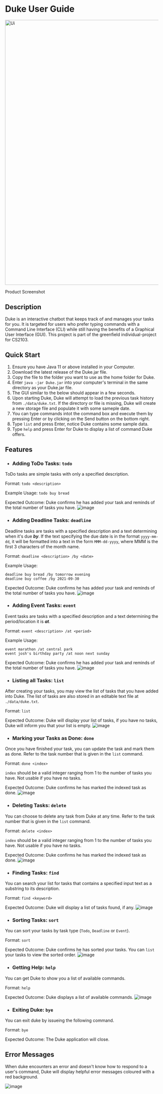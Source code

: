 # Duke User Guide

<img width="868" alt="Ui" src="https://user-images.githubusercontent.com/66522537/132977797-e9c014ff-5db0-471c-bdc2-d58720b7b3f2.png">

Product Screenshot

## Description
Duke is an interactive chatbot that keeps track of and manages your tasks for you. It is targeted for users who prefer typing commands with a Command Line Interface (CLI) while still having the benefits of a Graphical User Interface (GUI). This project is part of the greenfield individual-project for CS2103.

## Quick Start
1. Ensure you have Java 11 or above installed in your Computer.
2. Download the latest release of the Duke.jar file.
3. Copy the file to the folder you want to use as the home folder for Duke.
4. Enter `java -jar Duke.jar` into your computer's terminal in the same directory as your Duke.jar file.
5. The GUI similar to the below should appear in a few seconds.
6. Upon starting Duke, Duke will attempt to load the previous task history from `./data/duke.txt`. If the directory or file is missing, Duke will create a new storage file and populate it with some sameple date.
7. You can type commands intot the command box and execute them by pressing Enter or by clicking on the Send button on the bottom right.
8. Type `list` and press Enter, notice Duke contains some sample data.
9. Type `help` and press Enter for Duke to display a list of command Duke offers.

## Features

* ### Adding ToDo Tasks: `todo`
ToDo tasks are simple tasks with only a specified description.

Format: `todo <description>`

Example Usage: `todo buy bread`

Expected Outcome:
Duke confirms he has added your task and reminds of the total number of tasks you have.
![image](https://user-images.githubusercontent.com/66522537/132978218-b413a0cd-57c0-4e38-846d-fb008e2d7b0b.png)

* ### Adding Deadline Tasks: `deadline`
Deadline tasks are tasks with a specified description and a text determining when it's due **_by_**. If the text specifying the due date is in the format `yyyy-mm-dd`, it will be formatted into a text in the form `MMM-dd-yyyy`, where MMM is the first 3 characters of the month name.


Format: `deadline <description> /by <date>`

Example Usage:
```
deadline buy bread /by tomorrow evening
deadline buy coffee /by 2021-09-30
```

Expected Outcome:
Duke confirms he has added your task and reminds of the total number of tasks you have.
![image](https://user-images.githubusercontent.com/66522537/132978311-0c9fa739-4ab7-4fb1-b39d-ddc38aabe52f.png)


* ### Adding Event Tasks: `event`
Event tasks are tasks with a specified description and a text determining the period/location it is **_at_**.

Format: `event <description> /at <period>`

Example Usage:
```
event marathon /at central park
event josh's birthday party /at noon next sunday
```

Expected Outcome:
Duke confirms he has added your task and reminds of the total number of tasks you have.
![image](https://user-images.githubusercontent.com/66522537/132978440-37e7772d-d9dc-487c-baf6-d9cf7b334a11.png)


* ### Listing all Tasks: `list`
After creating your tasks, you may view the list of tasks that you have added into Duke. The list of tasks are also stored in an editable text file at `./data/duke.txt`.

Format: `list`

Expected Outcome:
Duke will display your list of tasks, if you have no tasks, Duke will inform you that your list is empty.
![image](https://user-images.githubusercontent.com/66522537/132979359-0ef48954-2626-4414-8a89-c5649591027c.png)


* ### Marking your Tasks as Done: `done`
Once you have finished your task, you can update the task and mark them as done. Refer to the task number that is given in the `list` command.

Format: `done <index>`

`index` should be a valid integer ranging from 1 to the number of tasks you have. Not usable if you have no tasks.

Expected Outcome:
Duke confirms he has marked the indexed task as done.
![image](https://user-images.githubusercontent.com/66522537/132979371-43b3d70b-134b-4521-baa1-3a45f8d661c2.png)


* ### Deleting Tasks: `delete`
You can choose to delete any task from Duke at any time. Refer to the task number that is given in the `list` command.

Format: `delete <index>`

`index` should be a valid integer ranging from 1 to the number of tasks you have. Not usable if you have no tasks.

Expected Outcome:
Duke confirms he has marked the indexed task as done.
![image](https://user-images.githubusercontent.com/66522537/132979410-ee90a522-9b59-4fb1-8d4a-b405e7c02a05.png)


* ### Finding Tasks: `find`
You can search your list for tasks that contains a specified input text as a substring to its description.

Format: `find <keyword>`

Expected Outcome:
Duke will display a list of tasks found, if any.
![image](https://user-images.githubusercontent.com/66522537/132979454-c8625f67-92c9-457d-82fc-b45e235c9e23.png)


* ### Sorting Tasks: `sort`
You can sort your tasks by task type (`Todo`, `Deadline` or `Event`).

Format: `sort`

Expected Outcome:
Duke confirms he has sorted your tasks. You can `list` your tasks to view the sorted order.
![image](https://user-images.githubusercontent.com/66522537/132979524-d33f8c98-5c06-4214-9450-319bf3f6cd72.png)


* ### Getting Help: `help`
You can get Duke to show you a list of available commands.

Format: `help`

Expected Outcome:
Duke displays a list of available commands.
![image](https://user-images.githubusercontent.com/66522537/132979331-b8aafefc-5d6f-4524-afc0-843de68f563b.png)


* ### Exiting Duke: `bye`
You can exit duke by issueing the following command.

Format: `bye`

Expected Outcome:
The Duke application will close.


## Error Messages
When duke encounters an error and doesn't know how to respond to a user's command, Duke will display helpful error messages coloured with a red background.

![image](https://user-images.githubusercontent.com/66522537/132979795-6b8ff994-7712-440a-a601-338f2f8c067a.png)
